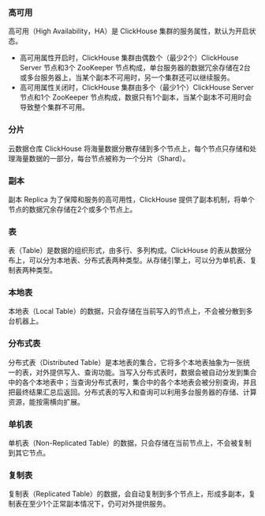 ### 高可用
高可用（High Availability，HA）是 ClickHouse 集群的服务属性，默认为开启状态。
- 高可用属性开启时，ClickHouse 集群由偶数个（最少2个）ClickHouse Server 节点和3个 ZooKeeper 节点构成，单台服务器的数据冗余存储在2台或多台服务器上，当某个副本不可用时，另一个集群还可以继续服务。
- 高可用属性关闭时，ClickHouse 集群由多个（最少1个）ClickHouse Server 节点和1个 ZooKeeper 节点构成，数据只有1个副本，当某个副本不可用时会导致整个集群不可用。

### 分片
云数据仓库 ClickHouse 将海量数据分散存储到多个节点上，每个节点只存储和处理海量数据的一部分，每台节点被称为一个分片（Shard）。

### 副本
副本 Replica 为了保障和服务的高可用性，ClickHouse 提供了副本机制，将单个节点的数据冗余存储在2个或多个节点上。	
### 表	
表（Table）是数据的组织形式，由多行、多列构成。ClickHouse 的表从数据分布上，可以分为本地表、分布式表两种类型。从存储引擎上，可以分为单机表、复制表两种类型。	

### 本地表	
本地表（Local Table）的数据，只会存储在当前写入的节点上，不会被分散到多台机器上。	

### 分布式表	
分布式表（Distributed Table）是本地表的集合，它将多个本地表抽象为一张统一的表，对外提供写入、查询功能。当写入分布式表时，数据会被自动分发到集合中的各个本地表中；当查询分布式表时，集合中的各个本地表会被分别查询，并且把最终结果汇总后返回。分布式表的写入和查询可以利用多台服务器的存储、计算资源，能按需横向扩展。	

### 单机表	
单机表（Non-Replicated Table）的数据，只会存储在当前节点上，不会被复制到其它节点。	

### 复制表	
复制表（Replicated Table）的数据，会自动复制到多个节点上，形成多副本，复制表在至少1个正常副本情况下，仍可对外提供服务。	
